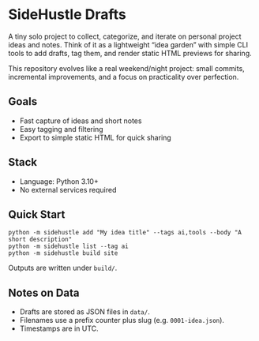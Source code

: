 # SideHustle Drafts

A tiny solo project to collect, categorize, and iterate on personal project ideas and notes. Think of it as a lightweight “idea garden” with simple CLI tools to add drafts, tag them, and render static HTML previews for sharing.

This repository evolves like a real weekend/night project: small commits, incremental improvements, and a focus on practicality over perfection.

## Goals
- Fast capture of ideas and short notes
- Easy tagging and filtering
- Export to simple static HTML for quick sharing

## Stack
- Language: Python 3.10+
- No external services required

## Quick Start
```
python -m sidehustle add "My idea title" --tags ai,tools --body "A short description"
python -m sidehustle list --tag ai
python -m sidehustle build site
```

Outputs are written under `build/`.

## Notes on Data
- Drafts are stored as JSON files in `data/`.
- Filenames use a prefix counter plus slug (e.g. `0001-idea.json`).
- Timestamps are in UTC.
